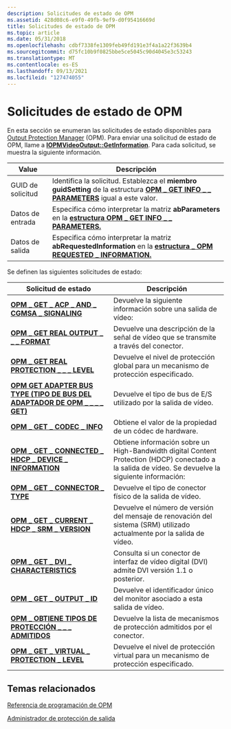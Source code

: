 ```yaml
---
description: Solicitudes de estado de OPM
ms.assetid: 428d08c6-e9f0-49fb-9ef9-d0f95416669d
title: Solicitudes de estado de OPM
ms.topic: article
ms.date: 05/31/2018
ms.openlocfilehash: cdbf7338fe1309feb49fd191e3f4a1a22f3639b4
ms.sourcegitcommit: d75fc10b9f0825bbe5ce5045c90d4045e3c53243
ms.translationtype: MT
ms.contentlocale: es-ES
ms.lasthandoff: 09/13/2021
ms.locfileid: "127474055"
---
```

# <a name="opm-status-requests"></a>Solicitudes de estado de OPM

En esta sección se enumeran las solicitudes de estado disponibles para [Output Protection Manager](output-protection-manager.md) (OPM). Para enviar una solicitud de estado de OPM, llame a [**IOPMVideoOutput::GetInformation**](/windows/desktop/api/opmapi/nf-opmapi-iopmvideooutput-getinformation). Para cada solicitud, se muestra la siguiente información.



| Value             | Descripción                                                                                                                                                           |
|--------------|------------------------------------------------------------------------------------------------------------------------------------------------------------|
| GUID de solicitud | Identifica la solicitud. Establezca el **miembro guidSetting** de la estructura [**OPM \_ GET INFO \_ \_ PARAMETERS**](/windows/desktop/api/ksopmapi/ns-ksopmapi-opm_get_info_parameters) igual a este valor. |
| Datos de entrada   | Especifica cómo interpretar la matriz **abParameters** en la [**estructura OPM \_ GET INFO \_ \_ PARAMETERS.**](/windows/desktop/api/ksopmapi/ns-ksopmapi-opm_get_info_parameters)                      |
| Datos de salida  | Especifica cómo interpretar la matriz **abRequestedInformation** en la [**estructura \_ OPM REQUESTED \_ INFORMATION.**](/windows/desktop/api/ksopmapi/ns-ksopmapi-opm_requested_information)         |



 

Se definen las siguientes solicitudes de estado:



| Solicitud de estado                                                                                      | Descripción                                                                                                                                           |
|-----------------------------------------------------------------------------------------------------|-------------------------------------------------------------------------------------------------------------------------------------------------------|
| [**OPM \_ GET \_ ACP \_ AND \_ CGMSA \_ SIGNALING**](opm-get-acp-and-cgmsa-signaling.md)                     | Devuelve la siguiente información sobre una salida de vídeo:                                                                                               |
| [**OPM \_ GET REAL OUTPUT \_ \_ \_ FORMAT**](opm-get-actual-output-format.md)                            | Devuelve una descripción de la señal de vídeo que se transmite a través del conector.                                                               |
| [**OPM \_ GET REAL PROTECTION \_ \_ \_ LEVEL**](opm-get-actual-protection-level.md)                      | Devuelve el nivel de protección global para un mecanismo de protección especificado.                                                                             |
| [**OPM GET ADAPTER BUS TYPE (TIPO DE BUS DEL ADAPTADOR DE OPM \_ \_ \_ \_ GET)**](opm-get-adapter-bus-type.md)                                    | Devuelve el tipo de bus de E/S utilizado por la salida de vídeo.                                                                                                 |
| [**OPM \_ GET \_ CODEC \_ INFO**](opm-get-codec-info.md)                                                 | Obtiene el valor de la propiedad de un códec de hardware.                                                                                                             |
| [**OPM \_ GET \_ CONNECTED \_ HDCP \_ DEVICE \_ INFORMATION**](opm-get-connected-hdcp-device-information.md) | Obtiene información sobre un High-Bandwidth digital Content Protection (HDCP) conectado a la salida de vídeo. Se devuelve la siguiente información: |
| [**OPM \_ GET \_ CONNECTOR \_ TYPE**](opm-get-connector-type.md)                                         | Devuelve el tipo de conector físico de la salida de vídeo.                                                                                              |
| [**OPM \_ GET \_ CURRENT \_ HDCP \_ SRM \_ VERSION**](opm-get-current-hdcp-srm-version.md)                   | Devuelve el número de versión del mensaje de renovación del sistema (SRM) utilizado actualmente por la salida de vídeo.                                               |
| [**OPM \_ GET \_ DVI \_ CHARACTERISTICS**](opm-get-dvi-characteristics.md)                               | Consulta si un conector de interfaz de vídeo digital (DVI) admite DVI versión 1.1 o posterior.                                                          |
| [**OPM \_ GET \_ OUTPUT \_ ID**](opm-get-output-id.md)                                                   | Devuelve el identificador único del monitor asociado a esta salida de vídeo.                                                                       |
| [**OPM \_ OBTIENE TIPOS DE PROTECCIÓN \_ \_ \_ ADMITIDOS**](opm-get-supported-protection-types.md)                | Devuelve la lista de mecanismos de protección admitidos por el conector.                                                                        |
| [**OPM \_ GET \_ VIRTUAL \_ PROTECTION \_ LEVEL**](opm-get-virtual-protection-level.md)                    | Devuelve el nivel de protección virtual para un mecanismo de protección especificado.                                                                            |



 

## <a name="related-topics"></a>Temas relacionados

<dl> <dt>

[Referencia de programación de OPM](opm-programming-reference.md)
</dt> <dt>

[Administrador de protección de salida](output-protection-manager.md)
</dt> </dl>

 

 



